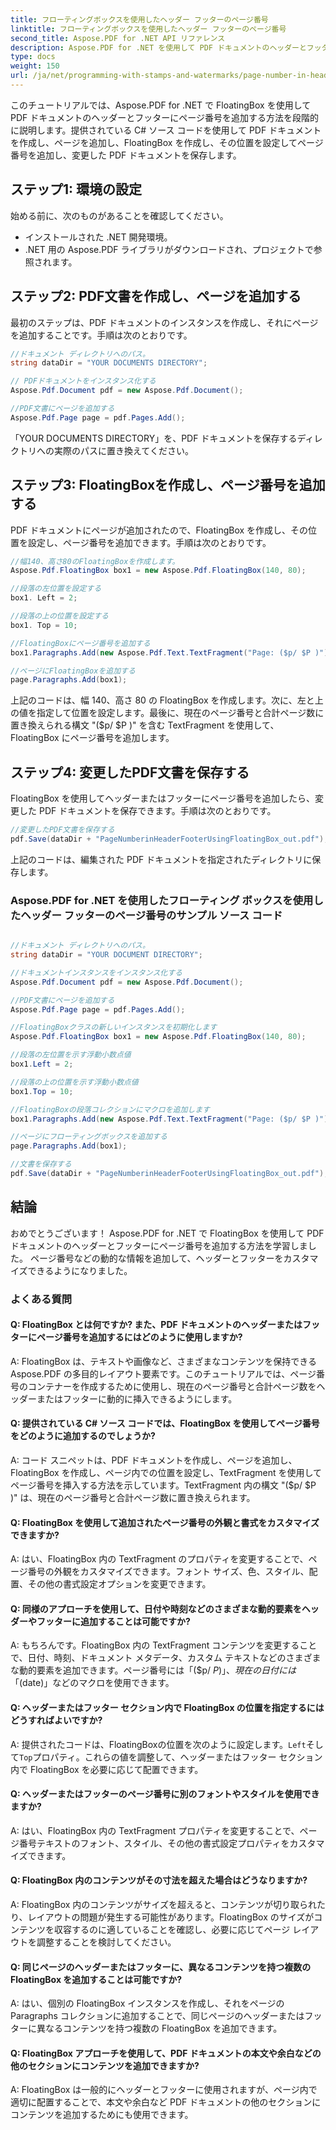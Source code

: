 ```yaml
---
title: フローティングボックスを使用したヘッダー フッターのページ番号
linktitle: フローティングボックスを使用したヘッダー フッターのページ番号
second_title: Aspose.PDF for .NET API リファレンス
description: Aspose.PDF for .NET を使用して PDF ドキュメントのヘッダーとフッターにページ番号を追加する方法を学習します。
type: docs
weight: 150
url: /ja/net/programming-with-stamps-and-watermarks/page-number-in-header-footer-using-floating-box/
---
```

このチュートリアルでは、Aspose.PDF for .NET で FloatingBox を使用して PDF ドキュメントのヘッダーとフッターにページ番号を追加する方法を段階的に説明します。提供されている C# ソース コードを使用して PDF ドキュメントを作成し、ページを追加し、FloatingBox を作成し、その位置を設定してページ番号を追加し、変更した PDF ドキュメントを保存します。

## ステップ1: 環境の設定

始める前に、次のものがあることを確認してください。

- インストールされた .NET 開発環境。
- .NET 用の Aspose.PDF ライブラリがダウンロードされ、プロジェクトで参照されます。

## ステップ2: PDF文書を作成し、ページを追加する

最初のステップは、PDF ドキュメントのインスタンスを作成し、それにページを追加することです。手順は次のとおりです。

```csharp
//ドキュメント ディレクトリへのパス。
string dataDir = "YOUR DOCUMENTS DIRECTORY";

// PDFドキュメントをインスタンス化する
Aspose.Pdf.Document pdf = new Aspose.Pdf.Document();

//PDF文書にページを追加する
Aspose.Pdf.Page page = pdf.Pages.Add();
```

「YOUR DOCUMENTS DIRECTORY」を、PDF ドキュメントを保存するディレクトリへの実際のパスに置き換えてください。

## ステップ3: FloatingBoxを作成し、ページ番号を追加する

PDF ドキュメントにページが追加されたので、FloatingBox を作成し、その位置を設定し、ページ番号を追加できます。手順は次のとおりです。

```csharp
//幅140、高さ80のFloatingBoxを作成します。
Aspose.Pdf.FloatingBox box1 = new Aspose.Pdf.FloatingBox(140, 80);

//段落の左位置を設定する
box1. Left = 2;

//段落の上の位置を設定する
box1. Top = 10;

//FloatingBoxにページ番号を追加する
box1.Paragraphs.Add(new Aspose.Pdf.Text.TextFragment("Page: ($p/ $P )"));

//ページにFloatingBoxを追加する
page.Paragraphs.Add(box1);
```

上記のコードは、幅 140、高さ 80 の FloatingBox を作成します。次に、左と上の値を指定して位置を設定します。最後に、現在のページ番号と合計ページ数に置き換えられる構文 "($p/ $P )" を含む TextFragment を使用して、FloatingBox にページ番号を追加します。

## ステップ4: 変更したPDF文書を保存する

FloatingBox を使用してヘッダーまたはフッターにページ番号を追加したら、変更した PDF ドキュメントを保存できます。手順は次のとおりです。

```csharp
//変更したPDF文書を保存する
pdf.Save(dataDir + "PageNumberinHeaderFooterUsingFloatingBox_out.pdf");
```

上記のコードは、編集された PDF ドキュメントを指定されたディレクトリに保存します。

### Aspose.PDF for .NET を使用したフローティング ボックスを使用したヘッダー フッターのページ番号のサンプル ソース コード 
```csharp

//ドキュメント ディレクトリへのパス。
string dataDir = "YOUR DOCUMENT DIRECTORY";

//ドキュメントインスタンスをインスタンス化する
Aspose.Pdf.Document pdf = new Aspose.Pdf.Document();

//PDF文書にページを追加する
Aspose.Pdf.Page page = pdf.Pages.Add();

//FloatingBoxクラスの新しいインスタンスを初期化します
Aspose.Pdf.FloatingBox box1 = new Aspose.Pdf.FloatingBox(140, 80);

//段落の左位置を示す浮動小数点値
box1.Left = 2;

//段落の上の位置を示す浮動小数点値
box1.Top = 10;

//FloatingBoxの段落コレクションにマクロを追加します
box1.Paragraphs.Add(new Aspose.Pdf.Text.TextFragment("Page: ($p/ $P )"));

//ページにフローティングボックスを追加する
page.Paragraphs.Add(box1);

//文書を保存する
pdf.Save(dataDir + "PageNumberinHeaderFooterUsingFloatingBox_out.pdf");

```

## 結論

おめでとうございます！ Aspose.PDF for .NET で FloatingBox を使用して PDF ドキュメントのヘッダーとフッターにページ番号を追加する方法を学習しました。 ページ番号などの動的な情報を追加して、ヘッダーとフッターをカスタマイズできるようになりました。

### よくある質問

#### Q: FloatingBox とは何ですか? また、PDF ドキュメントのヘッダーまたはフッターにページ番号を追加するにはどのように使用しますか?

A: FloatingBox は、テキストや画像など、さまざまなコンテンツを保持できる Aspose.PDF の多目的レイアウト要素です。このチュートリアルでは、ページ番号のコンテナーを作成するために使用し、現在のページ番号と合計ページ数をヘッダーまたはフッターに動的に挿入できるようにします。

#### Q: 提供されている C# ソース コードでは、FloatingBox を使用してページ番号をどのように追加するのでしょうか?

A: コード スニペットは、PDF ドキュメントを作成し、ページを追加し、FloatingBox を作成し、ページ内での位置を設定し、TextFragment を使用してページ番号を挿入する方法を示しています。TextFragment 内の構文 "($p/ $P )" は、現在のページ番号と合計ページ数に置き換えられます。

#### Q: FloatingBox を使用して追加されたページ番号の外観と書式をカスタマイズできますか?

A: はい、FloatingBox 内の TextFragment のプロパティを変更することで、ページ番号の外観をカスタマイズできます。フォント サイズ、色、スタイル、配置、その他の書式設定オプションを変更できます。

#### Q: 同様のアプローチを使用して、日付や時刻などのさまざまな動的要素をヘッダーやフッターに追加することは可能ですか?

A: もちろんです。FloatingBox 内の TextFragment コンテンツを変更することで、日付、時刻、ドキュメント メタデータ、カスタム テキストなどのさまざまな動的要素を追加できます。ページ番号には「($p/ $P )」、現在の日付には「($date)」などのマクロを使用できます。

#### Q: ヘッダーまたはフッター セクション内で FloatingBox の位置を指定するにはどうすればよいですか?
 A: 提供されたコードは、FloatingBoxの位置を次のように設定します。`Left`そして`Top`プロパティ。これらの値を調整して、ヘッダーまたはフッター セクション内で FloatingBox を必要に応じて配置できます。

#### Q: ヘッダーまたはフッターのページ番号に別のフォントやスタイルを使用できますか?

A: はい、FloatingBox 内の TextFragment プロパティを変更することで、ページ番号テキストのフォント、スタイル、その他の書式設定プロパティをカスタマイズできます。

#### Q: FloatingBox 内のコンテンツがその寸法を超えた場合はどうなりますか?

A: FloatingBox 内のコンテンツがサイズを超えると、コンテンツが切り取られたり、レイアウトの問題が発生する可能性があります。FloatingBox のサイズがコンテンツを収容するのに適していることを確認し、必要に応じてページ レイアウトを調整することを検討してください。

#### Q: 同じページのヘッダーまたはフッターに、異なるコンテンツを持つ複数の FloatingBox を追加することは可能ですか?

A: はい、個別の FloatingBox インスタンスを作成し、それをページの Paragraphs コレクションに追加することで、同じページのヘッダーまたはフッターに異なるコンテンツを持つ複数の FloatingBox を追加できます。

#### Q: FloatingBox アプローチを使用して、PDF ドキュメントの本文や余白などの他のセクションにコンテンツを追加できますか?

A: FloatingBox は一般的にヘッダーとフッターに使用されますが、ページ内で適切に配置することで、本文や余白など PDF ドキュメントの他のセクションにコンテンツを追加するためにも使用できます。